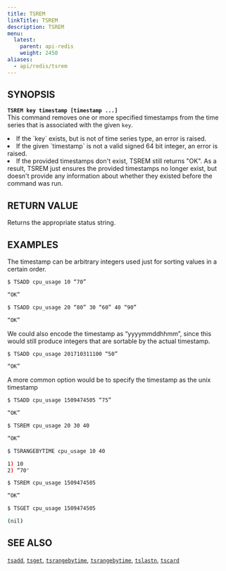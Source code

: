 ```yaml
---
title: TSREM
linkTitle: TSREM
description: TSREM
menu:
  latest:
    parent: api-redis
    weight: 2450
aliases:
  - api/redis/tsrem
---
```


## SYNOPSIS
<b>`TSREM key timestamp [timestamp ...]`</b><br>
This command removes one or more specified timestamps from the time series that is associated with the given `key`.
<li>If the `key` exists, but is not of time series type, an error is raised.</li>
<li>If the given `timestamp` is not a valid signed 64 bit integer, an error is raised.</li>
<li>If the provided timestamps don't exist, TSREM still returns "OK". As a result, TSREM just
ensures the provided timestamps no longer exist, but doesn't provide any information about whether
they existed before the command was run.</li>

## RETURN VALUE
Returns the appropriate status string.

## EXAMPLES

The timestamp can be arbitrary integers used just for sorting values in a certain order.
```{.sh .copy .separator-dollar}
$ TSADD cpu_usage 10 “70”
```
```sh
“OK”
```
```{.sh .copy .separator-dollar}
$ TSADD cpu_usage 20 “80” 30 “60” 40 “90”
```
```sh
“OK”
```

We could also encode the timestamp as “yyyymmddhhmm”, since this would still produce integers that are sortable by the actual timestamp.
```{.sh .copy .separator-dollar}
$ TSADD cpu_usage 201710311100 “50”
```
```sh
“OK”
```

A more common option would be to specify the timestamp as the unix timestamp
```{.sh .copy .separator-dollar}
$ TSADD cpu_usage 1509474505 “75”
```
```sh
“OK”
```
```{.sh .copy .separator-dollar}
$ TSREM cpu_usage 20 30 40
```
```sh
“OK”
```
```{.sh .copy .separator-dollar}
$ TSRANGEBYTIME cpu_usage 10 40
```
```sh
1) 10
2) “70"
```
```{.sh .copy .separator-dollar}
$ TSREM cpu_usage 1509474505
```
```sh
“OK”
```
```{.sh .copy .separator-dollar}
$ TSGET cpu_usage 1509474505
```
```sh
(nil)
```

## SEE ALSO
[`tsadd`](../tsadd/), [`tsget`](../tsget/), [`tsrangebytime`](../tsrangebytime/),
[`tsrangebytime`](../tsrangebytime/), [`tslastn`](../tslastn/), [`tscard`](../tscard/)
